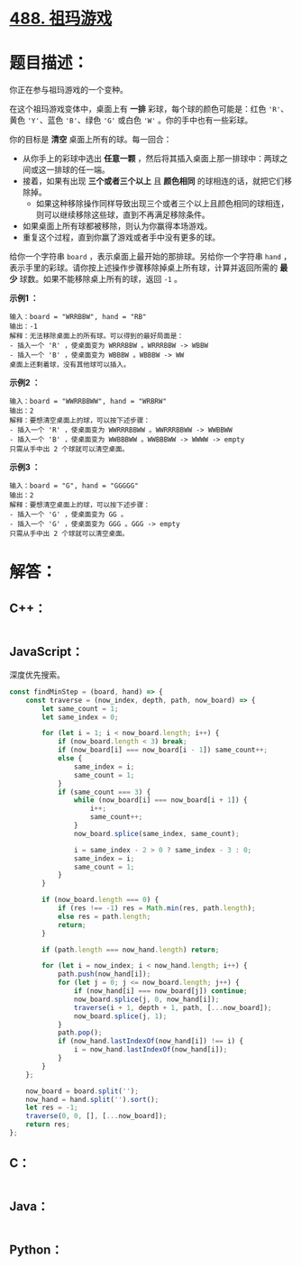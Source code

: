 # [488. 祖玛游戏](https://leetcode-cn.com/problems/zuma-game/)

# 题目描述：

你正在参与祖玛游戏的一个变种。

在这个祖玛游戏变体中，桌面上有 **一排** 彩球，每个球的颜色可能是：红色 `'R'`、黄色 `'Y'`、蓝色 `'B'`、绿色 `'G'` 或白色 `'W'` 。你的手中也有一些彩球。

你的目标是 **清空** 桌面上所有的球。每一回合：

- 从你手上的彩球中选出 **任意一颗** ，然后将其插入桌面上那一排球中：两球之间或这一排球的任一端。
- 接着，如果有出现 **三个或者三个以上** 且 **颜色相同** 的球相连的话，就把它们移除掉。
  - 如果这种移除操作同样导致出现三个或者三个以上且颜色相同的球相连，则可以继续移除这些球，直到不再满足移除条件。
- 如果桌面上所有球都被移除，则认为你赢得本场游戏。
- 重复这个过程，直到你赢了游戏或者手中没有更多的球。

给你一个字符串 `board` ，表示桌面上最开始的那排球。另给你一个字符串 `hand` ，表示手里的彩球。请你按上述操作步骤移除掉桌上所有球，计算并返回所需的 **最少** 球数。如果不能移除桌上所有的球，返回 `-1` 。



**示例1 ：**

```
输入：board = "WRRBBW", hand = "RB"
输出：-1
解释：无法移除桌面上的所有球。可以得到的最好局面是：
- 插入一个 'R' ，使桌面变为 WRRRBBW 。WRRRBBW -> WBBW
- 插入一个 'B' ，使桌面变为 WBBBW 。WBBBW -> WW
桌面上还剩着球，没有其他球可以插入。
```

**示例2 ：**

```
输入：board = "WWRRBBWW", hand = "WRBRW"
输出：2
解释：要想清空桌面上的球，可以按下述步骤：
- 插入一个 'R' ，使桌面变为 WWRRRBBWW 。WWRRRBBWW -> WWBBWW
- 插入一个 'B' ，使桌面变为 WWBBBWW 。WWBBBWW -> WWWW -> empty
只需从手中出 2 个球就可以清空桌面。
```

**示例3 ：**

```
输入：board = "G", hand = "GGGGG"
输出：2
解释：要想清空桌面上的球，可以按下述步骤：
- 插入一个 'G' ，使桌面变为 GG 。
- 插入一个 'G' ，使桌面变为 GGG 。GGG -> empty
只需从手中出 2 个球就可以清空桌面。
```



# 解答：

## C++：

```cpp

```

## JavaScript：

深度优先搜索。

```JavaScript
const findMinStep = (board, hand) => {
    const traverse = (now_index, depth, path, now_board) => {
        let same_count = 1;
        let same_index = 0;

        for (let i = 1; i < now_board.length; i++) {
            if (now_board.length < 3) break;
            if (now_board[i] === now_board[i - 1]) same_count++;
            else {
                same_index = i;
                same_count = 1;
            }
            if (same_count === 3) {
                while (now_board[i] === now_board[i + 1]) {
                    i++;
                    same_count++;
                }
                now_board.splice(same_index, same_count);

                i = same_index - 2 > 0 ? same_index - 3 : 0;
                same_index = i;
                same_count = 1;
            }
        }

        if (now_board.length === 0) {
            if (res !== -1) res = Math.min(res, path.length);
            else res = path.length;
            return;
        }

        if (path.length === now_hand.length) return;

        for (let i = now_index; i < now_hand.length; i++) {
            path.push(now_hand[i]);
            for (let j = 0; j <= now_board.length; j++) {
                if (now_hand[i] === now_board[j]) continue;
                now_board.splice(j, 0, now_hand[i]);
                traverse(i + 1, depth + 1, path, [...now_board]);
                now_board.splice(j, 1);
            }
            path.pop();
            if (now_hand.lastIndexOf(now_hand[i]) !== i) {
                i = now_hand.lastIndexOf(now_hand[i]);
            }
        }
    };

    now_board = board.split('');
    now_hand = hand.split('').sort();
    let res = -1;
    traverse(0, 0, [], [...now_board]);
    return res;
};
```

## C：
```c

```

## Java：
```java

```

## Python：

```python

```

